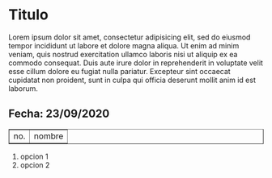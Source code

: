 <h1>Titulo</h1>
Lorem ipsum dolor sit amet, consectetur adipisicing elit, sed do eiusmod
tempor incididunt ut labore et dolore magna aliqua. Ut enim ad minim veniam,
quis nostrud exercitation ullamco laboris nisi ut aliquip ex ea commodo
consequat. Duis aute irure dolor in reprehenderit in voluptate velit esse
cillum dolore eu fugiat nulla pariatur. Excepteur sint occaecat cupidatat non
proident, sunt in culpa qui officia deserunt mollit anim id est laborum.
<h2>Fecha: 23/09/2020</h2>
<table border="1">
	<tr>
		<td>no.</td>
		<td>nombre</td>
	</tr>
</table>
<ol>
	<li>opcion 1</li>
	<li>opcion 2</li>
</ol>

